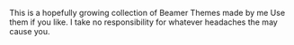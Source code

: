 This is a hopefully growing collection of Beamer Themes made by me
Use them if you like. I take no responsibility for whatever headaches the may cause you.
